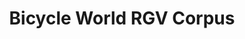 ---
title: "Bicycle World RGV Corpus"
url: /corpus-christi/bicycle-world-rgv-corpus/
shop: Fahrrad
---